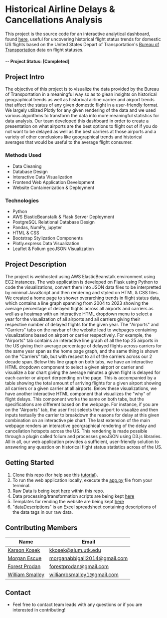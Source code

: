 # Historical Airline Delays & Cancellations Analysis
This project is the source code for an interactive analytical dashboard, found [here](http://airlinednc.us-east-1.elasticbeanstalk.com/), useful for uncovering historical flight status trends for domestic US flights based on the United States Depart of Transportation's [Bureau of Transportation](https://www.bts.gov/) data on flight statuses. 

#### -- Project Status: [Completed]

## Project Intro
The objective of this project is to visualize the data provided by the Bureau of Transportation in a meaningful way so as to glean insights on historical geographical trends as well as historical airline carrier and airport trends that affect the status of any given domestic flight in a user-friendly format. We largely utilized Plotly for any given rendering of the data and we used various algorithms to transform the data into more meaningful statistics for data analysis. Our team developed this dashboard in order to create a presentation on what airports are the best options to flight out of if you do not want to be delayed as well as the best carriers at those airports and a variety of other conclusions like geographical trends and historical averages that would be useful to the average flight consumer. 

### Methods Used
* Data Cleaning
* Database Design
* Interactive Data Visualization
* Frontend Web Application Development
* Website Containerization & Deployment

### Technologies
* Python
* AWS ElasticBeanstalk & Flask Server Deployment
* PostgreSQL Relational Database Design
* Pandas, NumPy, jupyter
* HTML & CSS
* Bootstrap Stylization Components
* Plotly.express Data Visualization
* Leaflet & Folium geoJSON Visualization

## Project Description
The project is webhosted using AWS ElasticBeanstalk environment using EC2 instances. The web application is developed on Flask using Python to code the visualizations, convert them into JSON data files to be interpretted by minimal JavaScript and then rendering and styled on HTML & CSS files. We created a home page to shower overarching trends in flight status data, which contains a line graph spanning from 2004 to 2023 showing the average percentage of delayed flights across all airports and carriers as well as a heatmap with an interactive HTML dropdown menu to select a year for the visualization of all airports and all carriers giving their respective number of delayed flights for the given year. The "Airports" and "Carriers" tabs on the navbar of the website lead to webpages containing visualizations based on airport or carrier respectively. For example, the "Airports" tab contains an interactive line graph of all the top 25 airports in the US giving their average percentage of delayed flights across carriers for the same year span as the home page graph, and the same thing is shown on the "Carriers" tab, but with respect to all of the carriers across our 2 decade span. Below this line graph on both tabs, we have an interactive HTML dropdown component to select a given airport or carrier and visualize a bar chart giving the average minutes a given flight is delayed for each carrier or airport derpending on the page. This is accompanied by a table showing the total amount of arriving flights for a given airport showing all carriers or a given carrier at all airports. Below these visualizations, we have another interactive HTML component that visualizes the "why" of flight delays. This component works the same on both tabs, but the specifications are different based on the webpage. For instance, if you are on the "Airports" tab, the user first selects the airport to visualize and then inputs textually the carrier to breakdown the reasons for delay at this given combination on an interactive pie chart. The last extension of the main webpage renders an interactive georgraphical rendering of the delay and cancellation hotspots across the US. This rendering is made possible through a plugin called folium and processes geoJSON using D3.js libraries. All in all, our web application provides a sufficient, user-friendly solution to answering any question on historical flight status statistics across of the US. 

## Getting Started

1. Clone this repo (for help see this [tutorial](https://help.github.com/articles/cloning-a-repository/)).
2. To run the web application locally, execute the [app.py](app.py) file from your terminal.
3. Raw Data is being kept [here](data/rawYearlyData) within this repo.  
4. Data processing/transformation scripts are being kept [here](scripts)
5. Templates for rending the website are being kept [here](templates)
6. "[dataDescriptions](dataDescriptions.xlsx)" is an Excel spreadsheet containing descriptions of the data tags in our raw data.

## Contributing Members

|Name     |  Email   | 
|---------|-----------------|
|[Karson Kosek](https://github.com/kkosek-dev)| kkosek@alum.utk.edu |
|[Morgan Escue](https://github.com/Hi-Im-Mo) | morganabbigail2014@gmail.com |
|[Forest Prodan](https://github.com/forest-prodan) | forestprodan@gmail.com |
|[William Smalley](https://github.com/WSmalley) | williambsmalley1@gmail.com |

## Contact
* Feel free to contact team leads with any questions or if you are interested in contributing!
